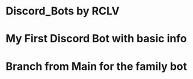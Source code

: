# Discord_Bots by RCLV
# My First Discord Bot with basic info
# Branch from Main for the family bot
